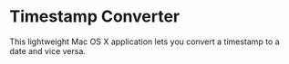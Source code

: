 # Timestamp Converter

This lightweight Mac OS X application lets you convert a timestamp to a date and vice versa. 
